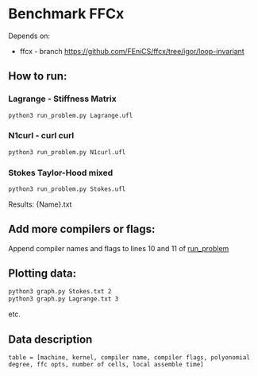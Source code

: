 # Benchmark FFCx

Depends on:
- ffcx -  branch https://github.com/FEniCS/ffcx/tree/igor/loop-invariant


## How to run:
### Lagrange - Stiffness Matrix
```bash
python3 run_problem.py Lagrange.ufl
```
### N1curl - curl curl 
```bash
python3 run_problem.py N1curl.ufl
```

### Stokes Taylor-Hood mixed
```bash
python3 run_problem.py Stokes.ufl
```

Results:
{Name}.txt


## Add more compilers or flags:
Append compiler names and flags to lines 10 and 11 of [run_problem](https://github.com/IgorBaratta/benchmark_function/blob/main/run_problem.py)


## Plotting data:
```bash
python3 graph.py Stokes.txt 2
python3 graph.py Lagrange.txt 3
```
etc.

## Data description
```
table = [machine, kernel, compiler name, compiler flags, polyonomial degree, ffc opts, number of cells, local assemble time]
```
